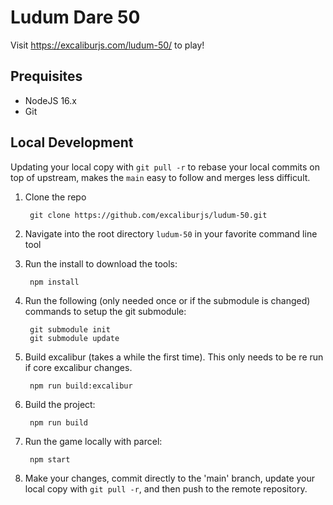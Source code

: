# Ludum Dare 50

Visit https://excaliburjs.com/ludum-50/ to play!

## Prequisites

- NodeJS 16.x
- Git

## Local Development

Updating your local copy with `git pull -r` to rebase your local commits on top of upstream, makes the `main` easy to follow and merges less difficult.

1. Clone the repo

        git clone https://github.com/excaliburjs/ludum-50.git

2. Navigate into the root directory `ludum-50` in your favorite command line tool

3. Run the install to download the tools:

        npm install

4. Run the following (only needed once or if the submodule is changed) commands to setup the git submodule:

        git submodule init
        git submodule update

5. Build excalibur (takes a while the first time). This only needs to be re run if core excalibur changes.

        npm run build:excalibur

6. Build the project:

        npm run build

7. Run the game locally with parcel:

        npm start

8. Make your changes, commit directly to the 'main' branch, update your local copy with `git pull -r`, and then push to the remote repository.
